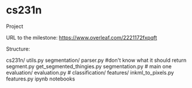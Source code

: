 # cs231n
Project

URL to the milestone: https://www.overleaf.com/2221172fxpqft

Structure:

cs231n/
	utils.py
	segmentation/
		parser.py #don't know what it should return
		segment.py
		get_segmented_thingies.py
		segmentation.py # main one
	evaluation/
		evaluation.py #
	classification/
	features/
		inkml_to_pixels.py
		features.py
	ipynb notebooks
